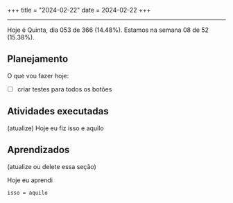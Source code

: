 +++
title = "2024-02-22"
date = 2024-02-22
+++

---

Hoje é Quinta, dia 053 de 366 (14.48%). Estamos na semana 08 de 52 (15.38%).

## Planejamento

O que vou fazer hoje:

- [ ] criar testes para todos os botões

## Atividades executadas

(atualize) Hoje eu fiz isso e aquilo

## Aprendizados

(atualize ou delete essa seção)

Hoje eu aprendi
```
isso = aquilo
```
